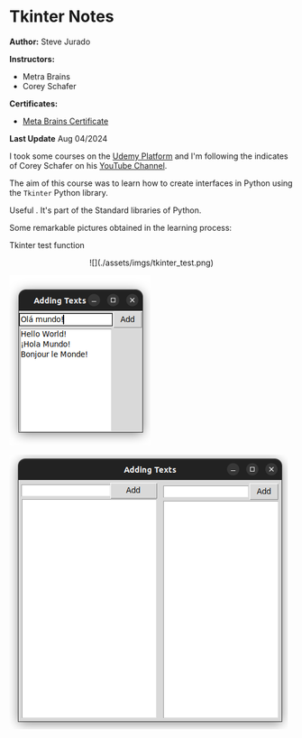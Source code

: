 # Tkinter Notes

**Author:** Steve Jurado

**Instructors:**
- Metra Brains
- Corey Schafer

**Certificates:**
- [Meta Brains Certificate](./assets/certicates/Certificate_MetaBrains.jpg)

**Last Update** Aug 04/2024

I took some courses on the [Udemy Platform](https://www.udemy.com/) and I'm following the indicates of Corey Schafer on his [YouTube Channel](https://www.youtube.com/watch?v=epDKamC-V-8). 

The aim of this course was to learn how to create interfaces in Python using the `Tkinter` Python library.

Useful . It's part of the Standard libraries of Python.

Some remarkable pictures obtained in the learning process:

Tkinter test function

<center>
![](./assets/imgs/tkinter_test.png)
</center>

![](./assets/imgs/first_tkinter.png)

![](./assets/imgs/second_tkinter.png)